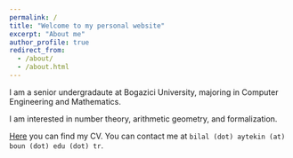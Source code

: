 ```yaml
---
permalink: /
title: "Welcome to my personal website"
excerpt: "About me"
author_profile: true
redirect_from: 
  - /about/
  - /about.html
---
```


I am a senior undergradaute at Bogazici University, majoring in Computer Engineering and Mathematics.

I am interested in number theory, arithmetic geometry, and formalization.

[Here](https://bilalaytekin.github.io/files/Bilal_Aytekin_CV.pdf) you can find my CV. You can contact me at ``bilal (dot) aytekin (at) boun (dot) edu (dot) tr``.